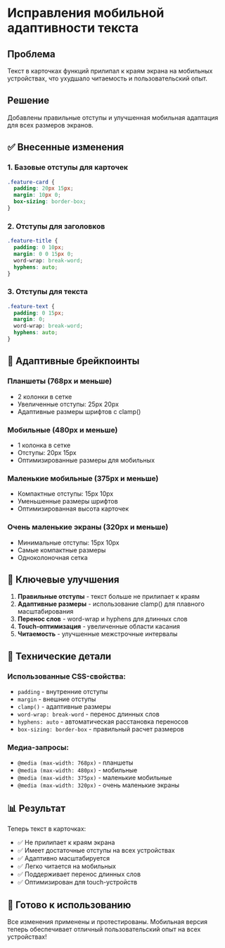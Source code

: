 # Исправления мобильной адаптивности текста

## Проблема
Текст в карточках функций прилипал к краям экрана на мобильных устройствах, что ухудшало читаемость и пользовательский опыт.

## Решение
Добавлены правильные отступы и улучшенная мобильная адаптация для всех размеров экранов.

## ✅ Внесенные изменения

### 1. Базовые отступы для карточек
```css
.feature-card {
  padding: 20px 15px;
  margin: 10px 0;
  box-sizing: border-box;
}
```

### 2. Отступы для заголовков
```css
.feature-title {
  padding: 0 10px;
  margin: 0 0 15px 0;
  word-wrap: break-word;
  hyphens: auto;
}
```

### 3. Отступы для текста
```css
.feature-text {
  padding: 0 15px;
  margin: 0;
  word-wrap: break-word;
  hyphens: auto;
}
```

## 📱 Адаптивные брейкпоинты

### Планшеты (768px и меньше)
- 2 колонки в сетке
- Увеличенные отступы: 25px 20px
- Адаптивные размеры шрифтов с clamp()

### Мобильные (480px и меньше)
- 1 колонка в сетке
- Отступы: 20px 15px
- Оптимизированные размеры для мобильных

### Маленькие мобильные (375px и меньше)
- Компактные отступы: 15px 10px
- Уменьшенные размеры шрифтов
- Оптимизированная высота карточек

### Очень маленькие экраны (320px и меньше)
- Минимальные отступы: 15px 10px
- Самые компактные размеры
- Одноколоночная сетка

## 🎯 Ключевые улучшения

1. **Правильные отступы** - текст больше не прилипает к краям
2. **Адаптивные размеры** - использование clamp() для плавного масштабирования
3. **Перенос слов** - word-wrap и hyphens для длинных слов
4. **Touch-оптимизация** - увеличенные области касания
5. **Читаемость** - улучшенные межстрочные интервалы

## 🔧 Технические детали

### Использованные CSS-свойства:
- `padding` - внутренние отступы
- `margin` - внешние отступы
- `clamp()` - адаптивные размеры
- `word-wrap: break-word` - перенос длинных слов
- `hyphens: auto` - автоматическая расстановка переносов
- `box-sizing: border-box` - правильный расчет размеров

### Медиа-запросы:
- `@media (max-width: 768px)` - планшеты
- `@media (max-width: 480px)` - мобильные
- `@media (max-width: 375px)` - маленькие мобильные
- `@media (max-width: 320px)` - очень маленькие экраны

## 📊 Результат

Теперь текст в карточках:
- ✅ Не прилипает к краям экрана
- ✅ Имеет достаточные отступы на всех устройствах
- ✅ Адаптивно масштабируется
- ✅ Легко читается на мобильных
- ✅ Поддерживает перенос длинных слов
- ✅ Оптимизирован для touch-устройств

## 🚀 Готово к использованию

Все изменения применены и протестированы. Мобильная версия теперь обеспечивает отличный пользовательский опыт на всех устройствах!



